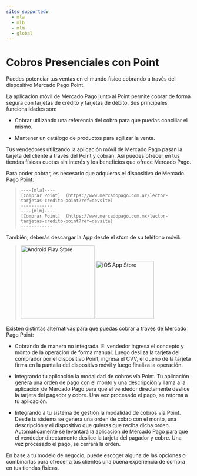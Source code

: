 ```yaml
---
sites_supported:
  - mla
  - mlb
  - mlm
  - global
---
```


# Cobros Presenciales con Point
Puedes potenciar tus ventas en el mundo físico cobrando a través del dispositivo Mercado Pago Point.

La aplicación móvil de Mercado Pago junto al Point permite cobrar de forma segura con tarjetas de crédito y tarjetas de débito. Sus principales funcionalidades son:

- Cobrar utilizando una referencia del cobro para que puedas conciliar el mismo.

- Mantener un catálogo de productos para agilizar la venta.

Tus vendedores utilizando la aplicación móvil de Mercado Pago pasan la tarjeta del cliente a través del Point y cobran. Así puedes ofrecer en tus tiendas físicas cuotas sin interés y los beneficios que ofrece Mercado Pago.

Para poder cobrar, es necesario que adquieras el dispositivo de Mercado Pago Point:

> ```
> ----[mla]----
> [Comprar Point]  (https://www.mercadopago.com.ar/lector-tarjetas-credito-point?ref=devsite)
> ------------
> ----[mlm]----
> [Comprar Point]  (https://www.mercadopago.com.mx/lector-tarjetas-credito-point?ref=devsite)
> ------------  
> ```

También, deberás descargar la App desde el *store* de su teléfono móvil:

> [<img src="/developers/bundles/images/GooglePlayBadge.es.png" alt="Android Play Store" width="200"/>](https://play.google.com/store/apps/details?id=com.mercadopago.wallet&hl=es_419) [<img src="/developers/bundles/images/AppStoreBadge.es.svg" alt="iOS App Store" width="158"/>](https://itunes.apple.com/ar/app/mercado-pago/id925436649?mt=8)

Existen distintas alternativas para que puedas cobrar a través de Mercado Pago Point:

* Cobrando de manera no integrada. El vendedor ingresa el concepto y monto de la operación de forma manual. Luego desliza la tarjeta del comprador por el dispositivo Point, ingresa el CVV, el dueño de la tarjeta firma en la pantalla del dispositivo móvil y luego finaliza la operación.

* Integrando tu aplicación la modalidad de cobros vía Point. Tu aplicación genera una orden de pago con el monto y una descripción y llama a la aplicación de Mercado Pago para que el vendedor directamente deslice la tarjeta del pagador y cobre. Una vez procesado el pago, se retorna a tu aplicación.

* Integrando a tu sistema de gestión la modalidad de cobros vía Point. Desde tu sistema se genera una orden de cobro con el monto, una descripción y el dispositivo que quieras que reciba dicha orden. Automáticamente se levantará la aplicación de Mercado Pago para que el vendedor directamente deslice la tarjeta del pagador y cobre. Una vez procesado el pago, se cerrará la orden.


En base a tu modelo de negocio, puede escoger alguna de las opciones o combinarlas para ofrecer a tus clientes una buena experiencia de compra en tus tiendas físicas.
